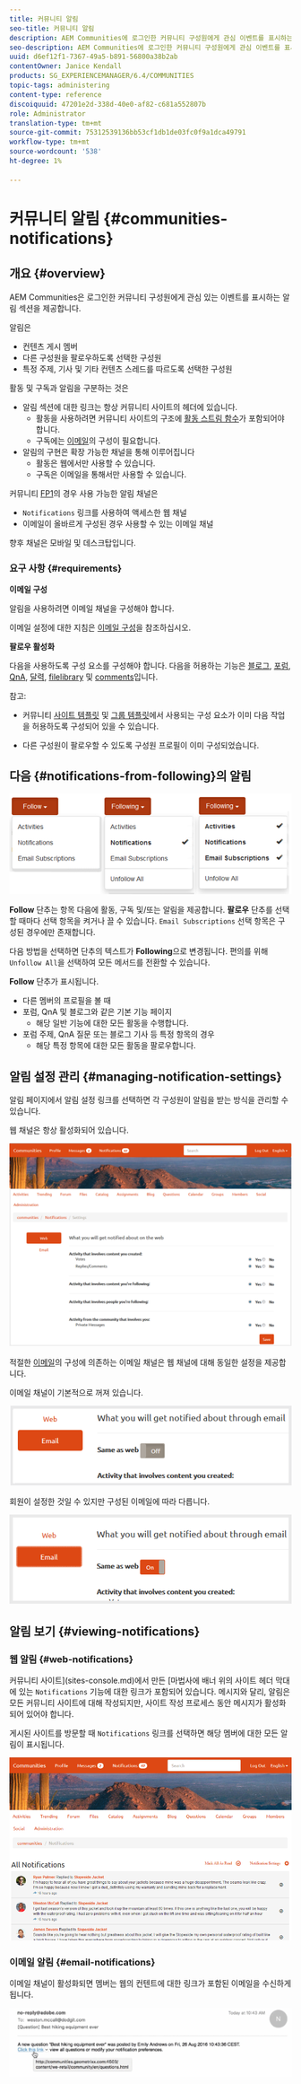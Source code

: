 ```yaml
---
title: 커뮤니티 알림
seo-title: 커뮤니티 알림
description: AEM Communities에 로그인한 커뮤니티 구성원에게 관심 이벤트를 표시하는 알림이 있습니다.
seo-description: AEM Communities에 로그인한 커뮤니티 구성원에게 관심 이벤트를 표시하는 알림이 있습니다.
uuid: d6ef12f1-7367-49a5-b891-56800a38b2ab
contentOwner: Janice Kendall
products: SG_EXPERIENCEMANAGER/6.4/COMMUNITIES
topic-tags: administering
content-type: reference
discoiquuid: 47201e2d-338d-40e0-af82-c681a552807b
role: Administrator
translation-type: tm+mt
source-git-commit: 75312539136bb53cf1db1de03fc0f9a1dca49791
workflow-type: tm+mt
source-wordcount: '538'
ht-degree: 1%

---
```



# 커뮤니티 알림 {#communities-notifications}

## 개요 {#overview}

AEM Communities은 로그인한 커뮤니티 구성원에게 관심 있는 이벤트를 표시하는 알림 섹션을 제공합니다.

알림은[](essentials-activities.md)[](subscriptions.md)

* 컨텐츠 게시 멤버
* 다른 구성원을 팔로우하도록 선택한 구성원
* 특정 주제, 기사 및 기타 컨텐츠 스레드를 따르도록 선택한 구성원

활동 및 구독과 알림을 구분하는 것은

* 알림 섹션에 대한 링크는 항상 커뮤니티 사이트의 헤더에 있습니다.
   * 활동을 사용하려면 커뮤니티 사이트의 구조에 [활동 스트림 함수](functions.md#activity-stream-function)가 포함되어야 합니다.
   * 구독에는 [이메일](email.md)의 구성이 필요합니다.
* 알림의 구현은 확장 가능한 채널을 통해 이루어집니다
   * 활동은 웹에서만 사용할 수 있습니다.
   * 구독은 이메일을 통해서만 사용할 수 있습니다.

커뮤니티 [FP1](deploy-communities.md#latestfeaturepack)의 경우 사용 가능한 알림 채널은

* `Notifications` 링크를 사용하여 액세스한 웹 채널
* 이메일이 올바르게 구성된 경우 사용할 수 있는 이메일 채널

향후 채널은 모바일 및 데스크탑입니다.

### 요구 사항 {#requirements}

**이메일 구성**

알림을 사용하려면 이메일 채널을 구성해야 합니다.

이메일 설정에 대한 지침은 [이메일 구성](analytics.md)을 참조하십시오.

**팔로우 활성화**

다음을 사용하도록 구성 요소를 구성해야 합니다. 다음을 허용하는 기능은 [블로그](blog-feature.md), [포럼](forum.md), [QnA](working-with-qna.md), [달력](calendar.md), [filelibrary](file-library.md) 및 [comments](comments.md)입니다.

참고:

* 커뮤니티 [사이트 템플릿](sites.md) 및 [그룹 템플릿](tools-groups.md)에서 사용되는 구성 요소가 이미 다음 작업을 허용하도록 구성되어 있을 수 있습니다.

* 다른 구성원이 팔로우할 수 있도록 구성원 프로필이 이미 구성되었습니다.

## 다음 {#notifications-from-following}의 알림

![chlimage_1-254](assets/chlimage_1-254.png)

**Follow** 단추는 항목 다음에 활동, 구독 및/또는 알림을 제공합니다. **팔로우** 단추를 선택할 때마다 선택 항목을 켜거나 끌 수 있습니다. `Email Subscriptions` 선택 항목은 구성된 경우에만 존재합니다.

다음 방법을 선택하면 단추의 텍스트가 **Following**&#x200B;으로 변경됩니다. 편의를 위해 `Unfollow All`을 선택하여 모든 메서드를 전환할 수 있습니다.

**Follow** 단추가 표시됩니다.

* 다른 멤버의 프로필을 볼 때
* 포럼, QnA 및 블로그와 같은 기본 기능 페이지
   * 해당 일반 기능에 대한 모든 활동을 수행합니다.
* 포럼 주제, QnA 질문 또는 블로그 기사 등 특정 항목의 경우
   * 해당 특정 항목에 대한 모든 활동을 팔로우합니다.

## 알림 설정 관리 {#managing-notification-settings}

알림 페이지에서 알림 설정 링크를 선택하면 각 구성원이 알림을 받는 방식을 관리할 수 있습니다.

웹 채널은 항상 활성화되어 있습니다.

![chlimage_1-255](assets/chlimage_1-255.png)

적절한 [이메일](email.md)의 구성에 의존하는 이메일 채널은 웹 채널에 대해 동일한 설정을 제공합니다.

이메일 채널이 기본적으로 꺼져 있습니다.

![chlimage_1-256](assets/chlimage_1-256.png)

회원이 설정한 것일 수 있지만 구성된 이메일에 따라 다릅니다.

![chlimage_1-257](assets/chlimage_1-257.png)

## 알림 보기 {#viewing-notifications}

### 웹 알림 {#web-notifications}

커뮤니티 사이트](sites-console.md)에서 만든 [마법사에 배너 위의 사이트 헤더 막대에 있는 `Notifications` 기능에 대한 링크가 포함되어 있습니다. 메시지와 달리, 알림은 모든 커뮤니티 사이트에 대해 작성되지만, 사이트 작성 프로세스 동안 메시지가 활성화되어 있어야 합니다.

게시된 사이트를 방문할 때 `Notifications` 링크를 선택하면 해당 멤버에 대한 모든 알림이 표시됩니다.

![chlimage_1-258](assets/chlimage_1-258.png)

### 이메일 알림 {#email-notifications}

이메일 채널이 활성화되면 멤버는 웹의 컨텐트에 대한 링크가 포함된 이메일을 수신하게 됩니다.

![chlimage_1-259](assets/chlimage_1-259.png)

